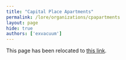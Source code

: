 ```yaml
---
title: "Capital Place Apartments"
permalink: /lore/organizations/cpapartments
layout: page
hide: true
authors: ['exvacuum']
---
```

<html>
<head>
    <script type="text/javascript">
        window.location.replace("./#cpapartments");
    </script>
</head>
<body>
<p>This page has been relocated to <a href="./#cpapartments">this link</a>.</p>
</body>
</html>